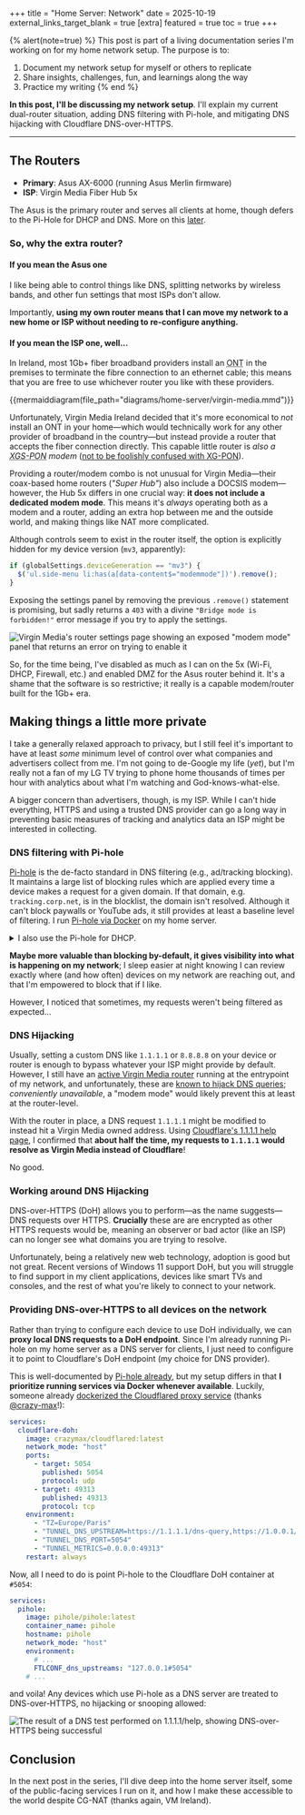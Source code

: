 +++
title = "Home Server: Network"
date = 2025-10-19
external_links_target_blank = true
[extra]
featured = true
toc = true
+++

<!-- Move to script -->
<script type="module">
  import mermaid from "https://cdn.jsdelivr.net/npm/mermaid@11/dist/mermaid.esm.min.mjs";
  import elkLayouts from "https://cdn.jsdelivr.net/npm/@mermaid-js/layout-elk@0/dist/mermaid-layout-elk.esm.min.mjs";
  // load and register the engine
  mermaid.registerLayoutLoaders(elkLayouts);
  mermaid.initialize({ startOnLoad: true });
</script>

{% alert(note=true) %}
This post is part of a living documentation series I'm working on for my home network setup. The purpose is to:

1. Document my network setup for myself or others to replicate
2. Share insights, challenges, fun, and learnings along the way
3. Practice my writing
{% end %}

**In this post, I'll be discussing my network setup**. I'll explain my current dual-router situation, adding DNS filtering with Pi-hole, and mitigating DNS hijacking with Cloudflare DNS-over-HTTPS.

---

## The Routers

- **Primary**: Asus AX-6000 (running Asus Merlin firmware)
- **ISP**: Virgin Media Fiber Hub 5x

The Asus is the primary router and serves all clients at home, though defers to the Pi-Hole for DHCP and DNS. More on this [later](#dns-filtering-with-pi-hole).

### So, why the extra router?

#### **If you mean the Asus one**

I like being able to control things like DNS, splitting networks by wireless bands, and other fun settings that most ISPs don't allow.

Importantly, **using my own router means that I can move my network to a new home or ISP without needing to re-configure anything.**

#### **If you mean the ISP one, well...**

In Ireland, most 1Gb+ fiber broadband providers install an <abbr title="Optical Network Terminator">ONT</abbr> in the premises to terminate the fibre connection to an ethernet cable; this means that you are free to use whichever router you like with these providers.

{{mermaiddiagram(file_path="diagrams/home-server/virgin-media.mmd")}}

Unfortunately, Virgin Media Ireland decided that it's more economical to _not_ install an ONT in your home—which would technically work for any other provider of broadband in the country—but instead provide a router that accepts the fiber connection directly. This capable little router is _also a <abbr title="10-Gigabit-capable (symmetric) passive optical network">XGS-PON</abbr> modem_ ([not to be foolishly confused with XG-PON](https://web.archive.org/web/20230907074628/https://www.nokia.com/blog/xg-pon-or-xgs-pon-dont-make-costly-spelling-mistake/)).

Providing a router/modem combo is not unusual for Virgin Media—their coax-based home routers (_"Super Hub"_) also include a DOCSIS modem—however, the Hub 5x differs in one crucial way: **it does not include a dedicated modem mode**. This means it's _always_ operating both as a modem and a router, adding an extra hop between me and the outside world, and making things like NAT more complicated.

Although controls seem to exist in the router itself, the option is explicitly hidden for my device version (`mv3`, apparently):

```js
if (globalSettings.deviceGeneration == "mv3") {
  $('ul.side-menu li:has(a[data-content$="modemmode"])').remove();
}
```

Exposing the settings panel by removing the previous `.remove()` statement is promising, but sadly returns a `403` with a divine `"Bridge mode is forbidden!"` error message if you try to apply the settings.

![Virgin Media's router settings page showing an exposed "modem mode" panel that returns an error on trying to enable it](modem-mode.png#no-hover)

So, for the time being, I've disabled as much as I can on the 5x (Wi-Fi, DHCP, Firewall, etc.) and enabled DMZ for the Asus router behind it. It's a shame that the software is so restrictive; it really is a capable modem/router built for the 1Gb+ era.

## Making things a little more private

I take a generally relaxed approach to privacy, but I still feel it's important to have at least _some_ minimum level of control over what companies and advertisers collect from me. I'm not going to de-Google my life (_yet_), but I'm really not a fan of my LG TV trying to phone home thousands of times per hour with analytics about what I'm watching and God-knows-what-else.

A bigger concern than advertisers, though, is my ISP. While I can't hide everything, HTTPS and using a trusted DNS provider can go a long way in preventing basic measures of tracking and analytics data an ISP might be interested in collecting.

### DNS filtering with Pi-hole

[Pi-hole](https://pi-hole.net/) is the de-facto standard in DNS filtering (e.g., ad/tracking blocking). It maintains a large list of blocking rules which are applied every time a device makes a request for a given domain. If that domain, e.g. `tracking.corp.net`, is in the blocklist, the domain isn't resolved. Although it can't block paywalls or YouTube ads, it still provides at least a baseline level of filtering. I run [Pi-hole via Docker](https://docs.pi-hole.net/docker/) on my home server.

<details>
<summary>I also use the Pi-hole for DHCP.</summary>
<p>
I'm still undecided on this in the long-term, but I haven't found it limiting for my use cases. It's fast, easy to configure, and means I can separate leases from my router.

<b>The downside:</b> if my server is down, clients have a hard time connecting!

</details>

**Maybe more valuable than blocking by-default, it gives visibility into what is happening on my network**; I sleep easier at night knowing I can review exactly where (and how often) devices on my network are reaching out, and that I'm empowered to block that if I like.

However, I noticed that sometimes, my requests weren't being filtered as expected...

### DNS Hijacking

Usually, setting a custom DNS like `1.1.1.1` or `8.8.8.8` on your device or router is enough to bypass whatever your ISP might provide by default. However, I still have an [active Virgin Media router](#if-you-mean-the-isp-one-well) running at the entrypoint of my network, and unfortunately, these are [known to hijack DNS queries](https://community.virginmedia.com/discussions/Wireless/hub-5-intercepting-all-dns-queries/5378038); _conveniently unavailable_, a "modem mode" would likely prevent this at least at the router-level.

With the router in place, a DNS request `1.1.1.1` might be modified to instead hit a Virgin Media owned address. Using [Cloudflare's 1.1.1.1 help page](https://one.one.one.one/help/), I confirmed that **about half the time, my requests to `1.1.1.1` would resolve as Virgin Media instead of Cloudflare**!

No good.

### Working around DNS Hijacking

DNS-over-HTTPS (DoH) allows you to perform—as the name suggests—DNS requests over HTTPS. **Crucially** these are are encrypted as other HTTPS requests would be, meaning an observer or bad actor (like an ISP) can no longer see what domains you are trying to resolve.

Unfortunately, being a relatively new web technology, adoption is good but not great. Recent versions of Windows 11 support DoH, but you will struggle to find support in my client applications, devices like smart TVs and consoles, and the rest of what you're likely to connect to your network.

### Providing DNS-over-HTTPS to all devices on the network

Rather than trying to configure each device to use DoH individually, we can **proxy local DNS requests to a DoH endpoint**. Since I'm already running Pi-hole on my home server as a DNS server for clients, I just need to configure it to point to Cloudflare's DoH endpoint (my choice for DNS provider).

This is well-documented by [Pi-hole already](https://docs.pi-hole.net/guides/dns/cloudflared/), but my setup differs in that **I prioritize running services via Docker whenever available**. Luckily, someone already [dockerized the Cloudflared proxy service](https://github.com/crazy-max/docker-cloudflared) (thanks [@crazy-max](https://github.com/crazy-max)!):

```yaml
services:
  cloudflare-doh:
    image: crazymax/cloudflared:latest
    network_mode: "host"
    ports:
      - target: 5054
        published: 5054
        protocol: udp
      - target: 49313
        published: 49313
        protocol: tcp
    environment:
      - "TZ=Europe/Paris"
      - "TUNNEL_DNS_UPSTREAM=https://1.1.1.1/dns-query,https://1.0.0.1/dns-query"
      - "TUNNEL_DNS_PORT=5054"
      - "TUNNEL_METRICS=0.0.0.0:49313"
    restart: always
```

Now, all I need to do is point Pi-hole to the Cloudflare DoH container at `#5054`:

```yaml
services:
  pihole:
    image: pihole/pihole:latest
    container_name: pihole
    hostname: pihole
    network_mode: "host"
    environment:
      # ...
      FTLCONF_dns_upstreams: "127.0.0.1#5054"
    # ...
```

and voila! Any devices which use Pi-hole as a DNS server are treated to DNS-over-HTTPS, no hijacking or snooping allowed:

![The result of a DNS test performed on 1.1.1.1/help, showing DNS-over-HTTPS being successful](cf-doh.png#no-hover)

## Conclusion

In the next post in the series, I'll dive deep into the home server itself, some of the public-facing services I run on it, and how I make these accessible to the world despite CG-NAT (thanks again, VM Ireland).

